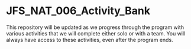 # JFS_NAT_006_Activity_Bank
This repository will be updated as we progress through the program with various activities that we will complete either solo or with a team. You will always have access to these activities, even after the program ends.





